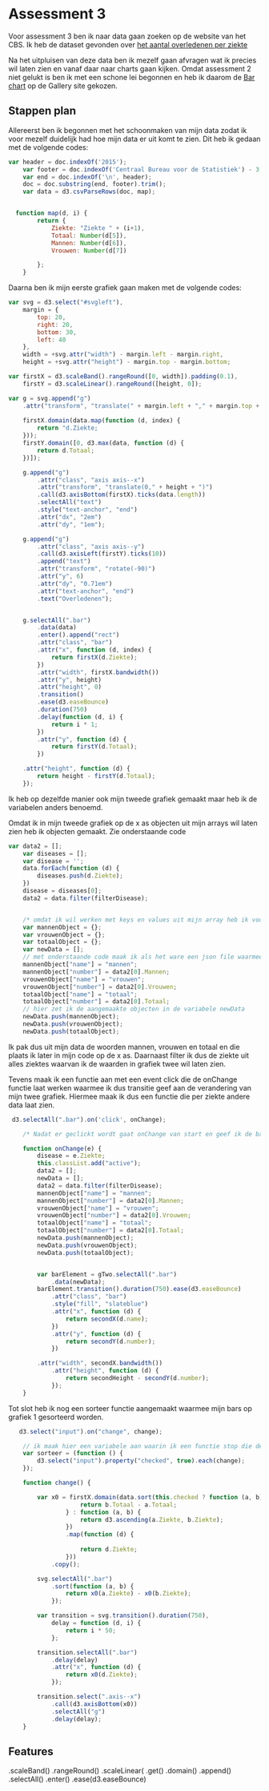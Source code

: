 # Assessment 3 
Voor assessment 3 ben ik naar data gaan zoeken op de website van het CBS. Ik heb de dataset gevonden over [het aantal overledenen per ziekte](http://statline.cbs.nl/Statweb/publication/?DM=SLNL&PA=7052_95&D1=0-1,7,34,42,49,63,71,79&D2=a&D3=0&D4=65&HDR=T&STB=G1,G3,G2&VW=T)

Na het uitpluisen van deze data ben ik mezelf gaan afvragen wat ik precies wil laten zien en vanaf daar naar charts gaan kijken. Omdat assessment 2 niet gelukt is ben ik met een schone lei begonnen en heb ik daarom de [Bar chart](https://bl.ocks.org/mbostock/3885304) op de Gallery site gekozen.

## Stappen plan

Allereerst ben ik begonnen met het schoonmaken van mijn data zodat ik voor mezelf duidelijk had hoe mijn data er uit komt te zien.
Dit heb ik gedaan met de volgende codes:

```js
var header = doc.indexOf('2015');
    var footer = doc.indexOf('Centraal Bureau voor de Statistiek') - 3;
    var end = doc.indexOf('\n', header);
    doc = doc.substring(end, footer).trim();
    var data = d3.csvParseRows(doc, map);


  function map(d, i) {
        return {
            Ziekte: "Ziekte " + (i+1),
            Totaal: Number(d[5]),
            Mannen: Number(d[6]),
            Vrouwen: Number(d[7])

        };
    }
```    
Daarna ben ik mijn eerste grafiek gaan maken met de volgende codes:

```js 
var svg = d3.select("#svgleft"),
    margin = {
        top: 20,
        right: 20,
        bottom: 30,
        left: 40
    },
    width = +svg.attr("width") - margin.left - margin.right,
    height = +svg.attr("height") - margin.top - margin.bottom;

var firstX = d3.scaleBand().rangeRound([0, width]).padding(0.1),
    firstY = d3.scaleLinear().rangeRound([height, 0]);

var g = svg.append("g")
    .attr("transform", "translate(" + margin.left + "," + margin.top + ")");
    
    firstX.domain(data.map(function (d, index) {
        return "d.Ziekte;
    }));
    firstY.domain([0, d3.max(data, function (d) {
        return d.Totaal;
    })]);

    g.append("g")
        .attr("class", "axis axis--x")
        .attr("transform", "translate(0," + height + ")")
        .call(d3.axisBottom(firstX).ticks(data.length))
        .selectAll("text")
        .style("text-anchor", "end")
        .attr("dx", "2em")
        .attr("dy", "1em");

    g.append("g")
        .attr("class", "axis axis--y")
        .call(d3.axisLeft(firstY).ticks(10))
        .append("text")
        .attr("transform", "rotate(-90)")
        .attr("y", 6)
        .attr("dy", "0.71em")
        .attr("text-anchor", "end")
        .text("Overledenen");


    g.selectAll(".bar")
        .data(data)
        .enter().append("rect")
        .attr("class", "bar")
        .attr("x", function (d, index) {
            return firstX(d.Ziekte);
        })
        .attr("width", firstX.bandwidth())
        .attr("y", height)
        .attr("height", 0)
        .transition()
        .ease(d3.easeBounce)
        .duration(750)
        .delay(function (d, i) {
            return i * 1;
        })
        .attr("y", function (d) {
            return firstY(d.Totaal);
        })

    .attr("height", function (d) {
        return height - firstY(d.Totaal);
    });
```
Ik heb op dezelfde manier ook mijn tweede grafiek gemaakt maar heb ik de variabelen anders benoemd. 

Omdat ik in mijn tweede grafiek op de x as objecten uit mijn arrays wil laten zien heb ik objecten gemaakt. Zie onderstaande code

```js
var data2 = [];
    var diseases = [];
    var disease = '';
    data.forEach(function (d) {
        diseases.push(d.Ziekte);
    })
    disease = diseases[0];
    data2 = data.filter(filterDisease);


    /* omdat ik wil werken met keys en values uit mijn array heb ik voor mannen, vrouwen en totaal een variabele gemaakt die ik een object geef.*/
    var mannenObject = {};
    var vrouwenObject = {};
    var totaalObject = {};
    var newData = [];
    // met onderstaande code maak ik als het ware een json file waarmee ik een naam geef aan mannen vrouwen en totaal en hun bijbehorende data pak en dat in het object zet. 
    mannenObject["name"] = "mannen";
    mannenObject["number"] = data2[0].Mannen;
    vrouwenObject["name"] = "vrouwen";
    vrouwenObject["number"] = data2[0].Vrouwen;
    totaalObject["name"] = "totaal";
    totaalObject["number"] = data2[0].Totaal;
    // hier zet ik de aangemaakte objecten in de variabele newData
    newData.push(mannenObject);
    newData.push(vrouwenObject);
    newData.push(totaalObject);
```
Ik pak dus uit mijn data de woorden mannen, vrouwen en totaal en die plaats ik later in mijn code op de x as. Daarnaast filter ik dus de ziekte uit alles ziektes waarvan ik de waarden in grafiek twee wil laten zien.

Tevens maak ik een functie aan met een event click die de onChange functie laat werken waarmee ik dus transitie geef aan de verandering van mijn twee grafiek. Hiermee maak ik dus een functie die per ziekte andere data laat zien.

```js
 d3.selectAll(".bar").on('click', onChange);

    /* Nadat er geclickt wordt gaat onChange van start en geef ik de bar chart die aangeklikt is een class mee van active en laat ik dus per geklikte bar de objecten zien met de bijbehorende number */

    function onChange(e) {
        disease = e.Ziekte;
        this.classList.add("active");
        data2 = [];
        newData = [];
        data2 = data.filter(filterDisease);
        mannenObject["name"] = "mannen";
        mannenObject["number"] = data2[0].Mannen;
        vrouwenObject["name"] = "vrouwen";
        vrouwenObject["number"] = data2[0].Vrouwen;
        totaalObject["name"] = "totaal";
        totaalObject["number"] = data2[0].Totaal;
        newData.push(mannenObject);
        newData.push(vrouwenObject);
        newData.push(totaalObject);


        var barElement = gTwo.selectAll(".bar")
            .data(newData);
        barElement.transition().duration(750).ease(d3.easeBounce)
            .attr("class", "bar")
            .style("fill", "slateblue")
            .attr("x", function (d) {
                return secondX(d.name);
            })
            .attr("y", function (d) {
                return secondY(d.number);
            })

        .attr("width", secondX.bandwidth())
            .attr("height", function (d) {
                return secondHeight - secondY(d.number);
            });
    }
```

Tot slot heb ik nog een sorteer functie aangemaakt waarmee mijn bars op grafiek 1 gesorteerd worden.

```js
   d3.select("input").on("change", change);

    // ik maak hier een variabele aan waarin ik een functie stop die de functie change in werk laat gaan als het input element in de HTML gecheckt wordt
    var sorteer = (function () {
        d3.select("input").property("checked", true).each(change);
    });

    function change() {

        var x0 = firstX.domain(data.sort(this.checked ? function (a, b) {
                    return b.Totaal - a.Totaal;
                } : function (a, b) {
                    return d3.ascending(a.Ziekte, b.Ziekte);
                })
                .map(function (d) {
           
                    return d.Ziekte;
                }))
            .copy();

        svg.selectAll(".bar")
            .sort(function (a, b) {
                return x0(a.Ziekte) - x0(b.Ziekte);
            });

        var transition = svg.transition().duration(750),
            delay = function (d, i) {
                return i * 50;
            };

        transition.selectAll(".bar")
            .delay(delay)
            .attr("x", function (d) {
                return x0(d.Ziekte);
            });

        transition.select(".axis--x")
            .call(d3.axisBottom(x0))
            .selectAll("g")
            .delay(delay);
    }

```

## Features

.scaleBand()
.rangeRound()
.scaleLinear(
.get()
.domain()
.append()
.selectAll()
.enter()
.ease(d3.easeBounce)


